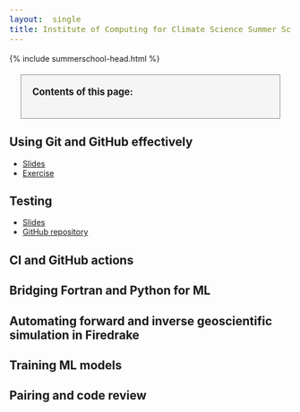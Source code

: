 ```yaml
---
layout:  single
title: Institute of Computing for Climate Science Summer School 2022 - Resources
---
```


<style>
.contents {
border: solid 1px;
border-color: rgb(140,140,140);
background: rgb(245,245,245);
padding:20px;
margin:20px;
}
div {
  font-size:12.5pt;
  text-align:justify;
}

</style>


{% include summerschool-head.html %}

<div class="contents">
<b>Contents of this page:</b>
<ul id="contents">
</ul>
</div>

## Using Git and GitHub effectively

* [Slides](summerschool-res/git-and-github.pdf)
* [Exercise](summerschool-res/git-exercise.pdf)

## Testing

* [Slides](https://github.com/Cambridge-ICCS/testing/raw/main/presentation/slides.pdf)
* [GitHub repository](https://github.com/Cambridge-ICCS/testing)

## CI and GitHub actions

## Bridging Fortran and Python for ML

## Automating forward and inverse geoscientific simulation in Firedrake

## Training ML models

## Pairing and code review


 <script>
function convert(t) {
 return t.split(" ").map(function (x) { return x.toLowerCase(); }).join("-");
}

var contents = document.getElementById("contents");
var sections = document.getElementsByTagName("h2");
for(var i = 0; i < sections.length; i++) {
   let item = sections[i];
   let link = document.createElement("a");
   let li = document.createElement("li");
   link.href="#"+convert(item.innerHTML);
   link.innerHTML = item.innerHTML;
   li.appendChild(link);
   contents.appendChild(li);
}
</script>







